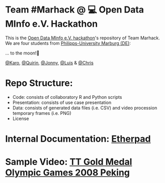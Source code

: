 # Team #Marhack @ :computer: Open Data MInfo e.V. Hackathon 

This is the [Open Data MInfo e.V. hackathon](https://matheinfo.github.io/hackathon/)'s repository of Team Marhack. We are four students from [Philipps-University Marburg (DE)](https://www.uni-marburg.de/): 

... to the moon!:rocket:

[@Karo](https://github.com/KaroFr), [@Quirin](https://github.com/Quirinms), [@Jonny](https://github.com/thejonnyt), [@Luis](https://github.com/WinckelData) & [@Chris](https://github.com/Wandergarten)

# Repo Structure: 
- Code: consists of collaboratory R and Python scripts
- Presentation: consists of use case presentation
- Data: consists of generated data files (i.e. CSV) and video procession temporary frames (i.e. PNG)
- License


# Internal Documentation: [Etherpad](https://etherpad.studiumdigitale.uni-frankfurt.de/p/Marhack#)

# Sample Video: [TT Gold Medal Olympic Games 2008 Peking](https://www.youtube.com/watch?v=uiAS444OpRM)
